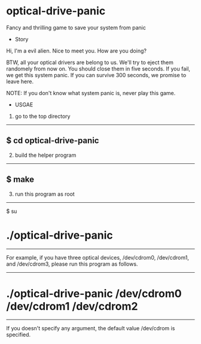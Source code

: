 optical-drive-panic
===================

Fancy and thrilling game to save your system from panic

* Story

Hi, I'm a evil alien. Nice to meet you.
How are you doing?

BTW, all your optical drivers are belong to us.
We'll try to eject them randomely from now on.
You should close them in five seconds.
If you fail, we get this system panic. If you can
survive 300 seconds, we promise to leave here.

  NOTE:
  If you don't know what system panic is, never
  play this game.

* USGAE

1. go to the top directory

---------------------------------------------------
$ cd optical-drive-panic
---------------------------------------------------

2. build the helper program

---------------------------------------------------
$ make
---------------------------------------------------

3. run this program as root

---------------------------------------------------
$ su
# ./optical-drive-panic <optical devices>
---------------------------------------------------

For example, if you have three optical devices, /dev/cdrom0,
/dev/cdrom1, and /dev/cdrom3, please run this program as follows.

------------------------------------------------------------
# ./optical-drive-panic /dev/cdrom0 /dev/cdrom1 /dev/cdrom2
------------------------------------------------------------

If you doesn't specify any argument, the default value
/dev/cdrom is specified.
